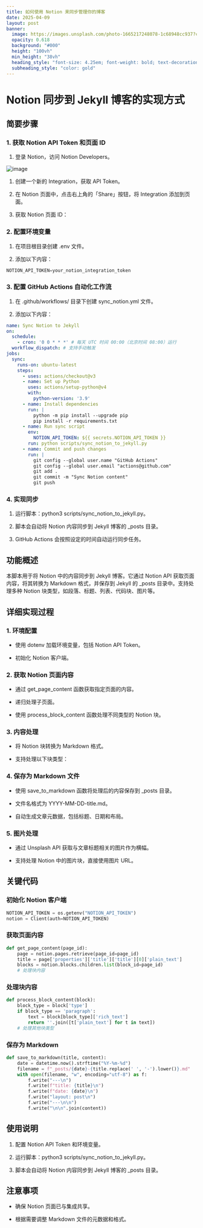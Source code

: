 ```yaml
---
title: 如何使用 Notion 来同步管理你的博客
date: 2025-04-09
layout: post
banner:
  image: https://images.unsplash.com/photo-1665217248078-1c68948cc937?crop=entropy&cs=tinysrgb&fit=max&fm=jpg&ixid=M3w2OTIwMzJ8MHwxfHJhbmRvbXx8fHx8fHx8fDE3NDQyMDI0OTN8&ixlib=rb-4.0.3&q=80&w=1080
  opacity: 0.618
  background: "#000"
  height: "100vh"
  min_height: "38vh"
  heading_style: "font-size: 4.25em; font-weight: bold; text-decoration: underline"
  subheading_style: "color: gold"
---
```


# Notion 同步到 Jekyll 博客的实现方式

## 简要步骤

### 1. 获取 Notion API Token 和页面 ID

1. 登录 Notion，访问 Notion Developers。

![image](https://prod-files-secure.s3.us-west-2.amazonaws.com/a7a0cc5a-89b9-4cda-8686-1fba0ca52f40/d19c1afe-dea5-4312-9333-786b0ba83054/image.png?X-Amz-Algorithm=AWS4-HMAC-SHA256&X-Amz-Content-Sha256=UNSIGNED-PAYLOAD&X-Amz-Credential=ASIAZI2LB466RLTNHI6I%2F20250409%2Fus-west-2%2Fs3%2Faws4_request&X-Amz-Date=20250409T124132Z&X-Amz-Expires=3600&X-Amz-Security-Token=IQoJb3JpZ2luX2VjEBUaCXVzLXdlc3QtMiJHMEUCIQD2AMUvFSEG9q%2BUVHvmytoRNAdSteoBRuVr3NnvwgTpWwIgeZ2bWA7GNTtJC6IfDea4Liq0lg8NNzW7kp9T%2FTKv3n4qiAQIjf%2F%2F%2F%2F%2F%2F%2F%2F%2F%2FARAAGgw2Mzc0MjMxODM4MDUiDJnmOQXjoWawXp43gSrcA41XGZbdHhklnsWjmujMzLuNKDgsnyy6Na2CEZCmwbYbbyml3Zqsc2NPNrvuQPBXh8zAyS5SNOsMrH1WztqyoZIyLrQBSuu3lvlv4hrPUkzAMl7w7vpv2heVRPS2JnkbpqHLGVUjEYIKsjWRvjDuBblt1ay9m9JJbViJS1yV5BYOz%2BAyjEwnMdEXmAdwfrSz7yQnbogfGsH%2FQGChIdxmAWHyztIHs9Rr8Rw9fSlO3MO4%2BdYb%2BU51RMsUAQK%2BrqWp%2BnrPaRts2o6sHY5H%2BNHHDfjqvTgpIphGWwLG1yVLEMMKQWyle9xnMkM17g2WToLG%2FPAEkTcc%2FBTJfMfyHy3njKbcMTputVhcav61rzF91R9qt8j97RgBUV5jMrZOKvqyxrR6%2FtCC2Hsp8z4MzGm7ofhw1k76J7GHNzgsUdgVQiHJLu5%2BrlbOc7HZpz9l5jryLhJ6t0eMhaf%2BLLHGYun8CcsgFLlWOWSLawxdyWeEyZPPtJxv0WsnF6ffNFU9H%2FLBVwnr0J4LcMfl7QSiLeXmiIuefiLElZptOFddnupjfQcfAJNalb3fE0mmP3f5oRRlGSN8qAk%2BNatmn6fbf733qBxPCOde4jXeEKxYJvCK%2BHrPOEpqnfedmYw2Hb4iMLHL2b8GOqUBfMTU6ylk0XQJhkgBh6uruYsqKRzDjCW2ENG7wEpeW0fYURmHGYqsYOvHKPHEnbKk8Eqb85zziYtoUqP81U6M96VyiNImrdnoWlb9IUtLtmx8LkuTYjSbaK1yaUsGRWU9lnCZeNm%2BAKjQLCAcoTepmDZJrSgIhjgXd5erkwEDDJXefALsn5UqQPYVU4y4zDPvB8MovRdLed21Nn7PQ1oV9aiGWUDl&X-Amz-Signature=b12e43579a44cd5ee9f74546654d9cb022fdb9f9e7365e63e7f403ecec90fb11&X-Amz-SignedHeaders=host&x-id=GetObject)

1. 创建一个新的 Integration，获取 API Token。

1. 在 Notion 页面中，点击右上角的「Share」按钮，将 Integration 添加到页面。

1. 获取 Notion 页面 ID：


### 2. 配置环境变量

1. 在项目根目录创建 .env 文件。

1. 添加以下内容：

```javascript
NOTION_API_TOKEN=your_notion_integration_token
```

### 3. 配置 GitHub Actions 自动化工作流

1. 在 .github/workflows/ 目录下创建 sync_notion.yml 文件。

1. 添加以下内容：

```yaml
name: Sync Notion to Jekyll
on:
  schedule:
    - cron: '0 0 * * *' # 每天 UTC 时间 00:00（北京时间 08:00）运行
  workflow_dispatch: # 支持手动触发
jobs:
  sync:
    runs-on: ubuntu-latest
    steps:
      - uses: actions/checkout@v3
      - name: Set up Python
        uses: actions/setup-python@v4
        with:
          python-version: '3.9'
      - name: Install dependencies
        run: |
          python -m pip install --upgrade pip
          pip install -r requirements.txt
      - name: Run sync script
        env:
          NOTION_API_TOKEN: ${{ secrets.NOTION_API_TOKEN }}
        run: python scripts/sync_notion_to_jekyll.py
      - name: Commit and push changes
        run: |
          git config --global user.name "GitHub Actions"
          git config --global user.email "actions@github.com"
          git add .
          git commit -m "Sync Notion content"
          git push
```

### 4. 实现同步

1. 运行脚本：python3 scripts/sync_notion_to_jekyll.py。

1. 脚本会自动将 Notion 内容同步到 Jekyll 博客的 _posts 目录。

1. GitHub Actions 会按照设定的时间自动运行同步任务。

## 功能概述

本脚本用于将 Notion 中的内容同步到 Jekyll 博客。它通过 Notion API 获取页面内容，将其转换为 Markdown 格式，并保存到 Jekyll 的 _posts 目录中。支持处理多种 Notion 块类型，如段落、标题、列表、代码块、图片等。

## 详细实现过程

### 1. 环境配置

- 使用 dotenv 加载环境变量，包括 Notion API Token。

- 初始化 Notion 客户端。

### 2. 获取 Notion 页面内容

- 通过 get_page_content 函数获取指定页面的内容。

- 递归处理子页面。

- 使用 process_block_content 函数处理不同类型的 Notion 块。

### 3. 内容处理

- 将 Notion 块转换为 Markdown 格式。

- 支持处理以下块类型：


### 4. 保存为 Markdown 文件

- 使用 save_to_markdown 函数将处理后的内容保存到 _posts 目录。

- 文件名格式为 YYYY-MM-DD-title.md。

- 自动生成文章元数据，包括标题、日期和布局。

### 5. 图片处理

- 通过 Unsplash API 获取与文章标题相关的图片作为横幅。

- 支持处理 Notion 中的图片块，直接使用图片 URL。

## 关键代码

### 初始化 Notion 客户端

```python
NOTION_API_TOKEN = os.getenv("NOTION_API_TOKEN")
notion = Client(auth=NOTION_API_TOKEN)
```

### 获取页面内容

```python
def get_page_content(page_id):
    page = notion.pages.retrieve(page_id=page_id)
    title = page['properties']['title']['title'][0]['plain_text']
    blocks = notion.blocks.children.list(block_id=page_id)
    # 处理块内容
```

### 处理块内容

```python
def process_block_content(block):
    block_type = block['type']
    if block_type == 'paragraph':
        text = block[block_type]['rich_text']
        return ''.join([t['plain_text'] for t in text])
    # 处理其他块类型
```

### 保存为 Markdown

```python
def save_to_markdown(title, content):
    date = datetime.now().strftime("%Y-%m-%d")
    filename = f"_posts/{date}-{title.replace(' ', '-').lower()}.md"
    with open(filename, "w", encoding="utf-8") as f:
        f.write("---\n")
        f.write(f"title: {title}\n")
        f.write(f"date: {date}\n")
        f.write("layout: post\n")
        f.write("---\n\n")
        f.write("\n\n".join(content))
```

## 使用说明

1. 配置 Notion API Token 和环境变量。

1. 运行脚本：python3 scripts/sync_notion_to_jekyll.py。

1. 脚本会自动将 Notion 内容同步到 Jekyll 博客的 _posts 目录。

## 注意事项

- 确保 Notion 页面已与集成共享。

- 根据需要调整 Markdown 文件的元数据和格式。